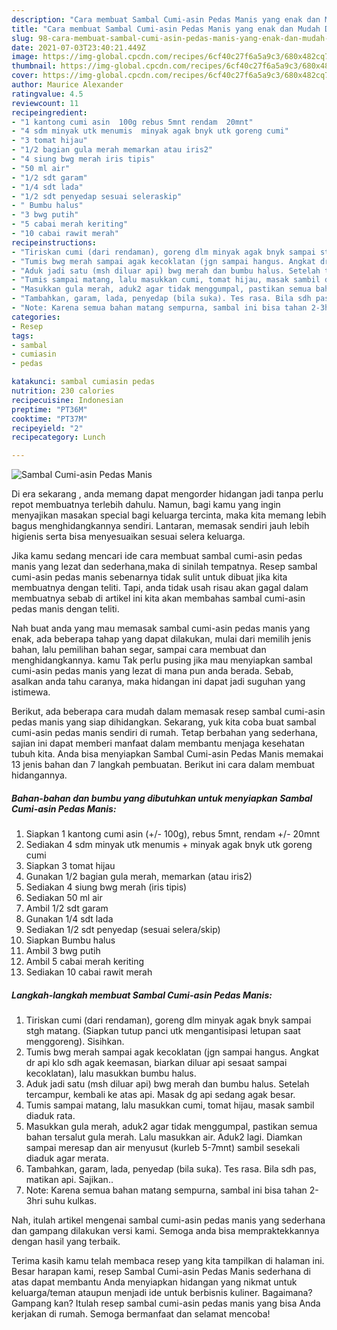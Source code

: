 ```yaml
---
description: "Cara membuat Sambal Cumi-asin Pedas Manis yang enak dan Mudah Dibuat"
title: "Cara membuat Sambal Cumi-asin Pedas Manis yang enak dan Mudah Dibuat"
slug: 98-cara-membuat-sambal-cumi-asin-pedas-manis-yang-enak-dan-mudah-dibuat
date: 2021-07-03T23:40:21.449Z
image: https://img-global.cpcdn.com/recipes/6cf40c27f6a5a9c3/680x482cq70/sambal-cumi-asin-pedas-manis-foto-resep-utama.jpg
thumbnail: https://img-global.cpcdn.com/recipes/6cf40c27f6a5a9c3/680x482cq70/sambal-cumi-asin-pedas-manis-foto-resep-utama.jpg
cover: https://img-global.cpcdn.com/recipes/6cf40c27f6a5a9c3/680x482cq70/sambal-cumi-asin-pedas-manis-foto-resep-utama.jpg
author: Maurice Alexander
ratingvalue: 4.5
reviewcount: 11
recipeingredient:
- "1 kantong cumi asin  100g rebus 5mnt rendam  20mnt"
- "4 sdm minyak utk menumis  minyak agak bnyk utk goreng cumi"
- "3 tomat hijau"
- "1/2 bagian gula merah memarkan atau iris2"
- "4 siung bwg merah iris tipis"
- "50 ml air"
- "1/2 sdt garam"
- "1/4 sdt lada"
- "1/2 sdt penyedap sesuai seleraskip"
- " Bumbu halus"
- "3 bwg putih"
- "5 cabai merah keriting"
- "10 cabai rawit merah"
recipeinstructions:
- "Tiriskan cumi (dari rendaman), goreng dlm minyak agak bnyk sampai stgh matang. (Siapkan tutup panci utk mengantisipasi letupan saat menggoreng). Sisihkan."
- "Tumis bwg merah sampai agak kecoklatan (jgn sampai hangus. Angkat dr api klo sdh agak keemasan, biarkan diluar api sesaat sampai kecoklatan), lalu masukkan bumbu halus."
- "Aduk jadi satu (msh diluar api) bwg merah dan bumbu halus. Setelah tercampur, kembali ke atas api. Masak dg api sedang agak besar."
- "Tumis sampai matang, lalu masukkan cumi, tomat hijau, masak sambil diaduk rata."
- "Masukkan gula merah, aduk2 agar tidak menggumpal, pastikan semua bahan tersalut gula merah. Lalu masukkan air. Aduk2 lagi. Diamkan sampai meresap dan air menyusut (kurleb 5-7mnt) sambil sesekali diaduk agar merata."
- "Tambahkan, garam, lada, penyedap (bila suka). Tes rasa. Bila sdh pas, matikan api. Sajikan.."
- "Note: Karena semua bahan matang sempurna, sambal ini bisa tahan 2-3hri suhu kulkas."
categories:
- Resep
tags:
- sambal
- cumiasin
- pedas

katakunci: sambal cumiasin pedas 
nutrition: 230 calories
recipecuisine: Indonesian
preptime: "PT36M"
cooktime: "PT37M"
recipeyield: "2"
recipecategory: Lunch

---
```



![Sambal Cumi-asin Pedas Manis](https://img-global.cpcdn.com/recipes/6cf40c27f6a5a9c3/680x482cq70/sambal-cumi-asin-pedas-manis-foto-resep-utama.jpg)

Di era  sekarang , anda memang dapat mengorder hidangan jadi tanpa perlu repot membuatnya terlebih dahulu. Namun, bagi kamu yang ingin menyajikan masakan special bagi keluarga tercinta, maka kita memang lebih bagus menghidangkannya sendiri. Lantaran, memasak sendiri jauh lebih higienis serta bisa menyesuaikan sesuai selera keluarga.

Jika kamu sedang mencari ide cara membuat sambal cumi-asin pedas manis yang lezat dan sederhana,maka di sinilah tempatnya. Resep sambal cumi-asin pedas manis  sebenarnya tidak sulit untuk dibuat jika kita membuatnya dengan teliti. Tapi, anda tidak usah risau akan gagal dalam membuatnya 
sebab di artikel ini kita akan membahas sambal cumi-asin pedas manis dengan teliti.  



Nah buat anda yang mau memasak sambal cumi-asin pedas manis yang enak, ada beberapa tahap yang dapat dilakukan, mulai dari memilih jenis bahan, lalu pemilihan bahan segar, sampai cara membuat dan menghidangkannya. kamu Tak perlu pusing jika mau menyiapkan sambal cumi-asin pedas manis yang lezat di mana pun anda berada. Sebab, asalkan anda  tahu caranya, maka hidangan ini dapat jadi suguhan yang istimewa.

Berikut, ada beberapa cara mudah dalam memasak resep sambal cumi-asin pedas manis yang siap dihidangkan. Sekarang, yuk kita coba buat sambal cumi-asin pedas manis sendiri di rumah. Tetap berbahan yang sederhana, sajian ini dapat memberi manfaat dalam membantu menjaga kesehatan tubuh kita. Anda bisa menyiapkan Sambal Cumi-asin Pedas Manis memakai 13 jenis bahan dan 7 langkah pembuatan. Berikut ini cara dalam membuat hidangannya.

<!--inarticleads1-->

##### Bahan-bahan dan bumbu yang dibutuhkan untuk menyiapkan Sambal Cumi-asin Pedas Manis:

1. Siapkan 1 kantong cumi asin (+/- 100g), rebus 5mnt, rendam +/- 20mnt
1. Sediakan 4 sdm minyak utk menumis + minyak agak bnyk utk goreng cumi
1. Siapkan 3 tomat hijau
1. Gunakan 1/2 bagian gula merah, memarkan (atau iris2)
1. Sediakan 4 siung bwg merah (iris tipis)
1. Sediakan 50 ml air
1. Ambil 1/2 sdt garam
1. Gunakan 1/4 sdt lada
1. Sediakan 1/2 sdt penyedap (sesuai selera/skip)
1. Siapkan  Bumbu halus
1. Ambil 3 bwg putih
1. Ambil 5 cabai merah keriting
1. Sediakan 10 cabai rawit merah




<!--inarticleads2-->

##### Langkah-langkah membuat Sambal Cumi-asin Pedas Manis:

1. Tiriskan cumi (dari rendaman), goreng dlm minyak agak bnyk sampai stgh matang. (Siapkan tutup panci utk mengantisipasi letupan saat menggoreng). Sisihkan.
1. Tumis bwg merah sampai agak kecoklatan (jgn sampai hangus. Angkat dr api klo sdh agak keemasan, biarkan diluar api sesaat sampai kecoklatan), lalu masukkan bumbu halus.
1. Aduk jadi satu (msh diluar api) bwg merah dan bumbu halus. Setelah tercampur, kembali ke atas api. Masak dg api sedang agak besar.
1. Tumis sampai matang, lalu masukkan cumi, tomat hijau, masak sambil diaduk rata.
1. Masukkan gula merah, aduk2 agar tidak menggumpal, pastikan semua bahan tersalut gula merah. Lalu masukkan air. Aduk2 lagi. Diamkan sampai meresap dan air menyusut (kurleb 5-7mnt) sambil sesekali diaduk agar merata.
1. Tambahkan, garam, lada, penyedap (bila suka). Tes rasa. Bila sdh pas, matikan api. Sajikan..
1. Note: Karena semua bahan matang sempurna, sambal ini bisa tahan 2-3hri suhu kulkas.




Nah, itulah artikel mengenai  sambal cumi-asin pedas manis  yang sederhana dan gampang dilakukan versi kami. Semoga anda bisa mempraktekkannya dengan hasil yang terbaik. 

Terima kasih kamu telah membaca resep yang kita tampilkan di halaman ini. Besar harapan kami, resep  Sambal Cumi-asin Pedas Manis sederhana di atas dapat membantu Anda menyiapkan hidangan yang nikmat untuk keluarga/teman ataupun menjadi ide untuk berbisnis kuliner. Bagaimana? Gampang kan? Itulah resep sambal cumi-asin pedas manis yang bisa Anda kerjakan di rumah. Semoga bermanfaat dan selamat mencoba!


